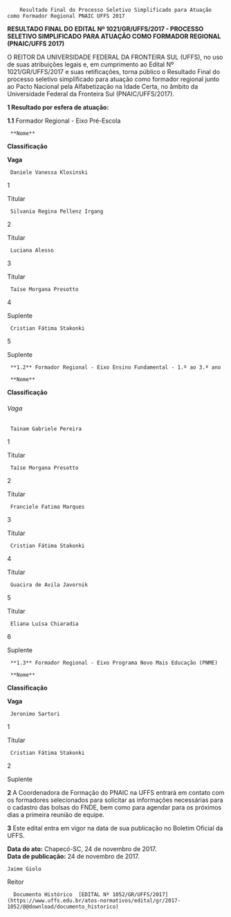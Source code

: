         Resultado Final do Processo Seletivo Simplificado para Atuação como Formador Regional PNAIC UFFS 2017  

**RESULTADO FINAL DO** **EDITAL Nº 1021/GR/UFFS/2017 - PROCESSO SELETIVO SIMPLIFICADO PARA ATUAÇÃO COMO FORMADOR REGIONAL (PNAIC/UFFS 2017)**

  

 O REITOR DA UNIVERSIDADE FEDERAL DA FRONTEIRA SUL (UFFS), no uso de suas atribuições legais e, em cumprimento ao Edital Nº 1021/GR/UFFS/2017 e suas retificações, torna público o Resultado Final do processo seletivo simplificado para atuação como formador regional junto ao Pacto Nacional pela Alfabetização na Idade Certa, no âmbito da Universidade Federal da Fronteira Sul (PNAIC/UFFS/2017).

  **1 Resultado por esfera de atuação:**

 **1.1** Formador Regional - Eixo Pré-Escola

     **Nome**

   **Classificação**

   **Vaga**

     Daniele Vanessa Klosinski

   1

   Titular

     Silvania Regina Pellenz Irgang

   2

   Titular

     Luciana Alesso

   3

   Titular

     Taíse Morgana Presotto

   4

   Suplente

     Cristian Fátima Stakonki

   5

   Suplente

     **1.2** Formador Regional - Eixo Ensino Fundamental - 1.º ao 3.º ano

     **Nome**

   **Classificação**

   ###### Vaga

     Tainam Gabriele Pereira

   1

   Titular

     Taíse Morgana Presotto

   2

   Titular

     Franciele Fatima Marques

   3

   Titular

     Cristian Fátima Stakonki

   4

   Titular

     Guacira de Avila Javornik

   5

   Titular

     Eliana Luísa Chiaradia

   6

   Suplente

     **1.3** Formador Regional - Eixo Programa Novo Mais Educação (PNME)

     **Nome**

   **Classificação**

   **Vaga**

     Jeronimo Sartori

   1

   Titular

     Cristian Fátima Stakonki

   2

   Suplente

      

 **2** A Coordenadora de Formação do PNAIC na UFFS entrará em contato com os formadores selecionados para solicitar as informações necessárias para o cadastro das bolsas do FNDE, bem como para agendar para os próximos dias a primeira reunião de equipe.

  

 **3** Este edital entra em vigor na data de sua publicação no Boletim Oficial da UFFS.

   **Data do ato:** Chapecó-SC, 24 de novembro de 2017.   
 **Data de publicação:**  24 de novembro de 2017. 

    Jaime Giolo   
 Reitor 

      Documento Histórico  [EDITAL Nº 1052/GR/UFFS/2017](https://www.uffs.edu.br/atos-normativos/edital/gr/2017-1052/@@download/documento_historico)     
      